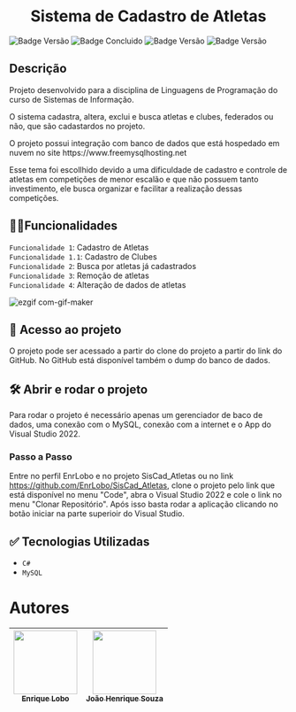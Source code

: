 <h1 align="center"> Sistema de Cadastro de Atletas</h1>

![Badge Versão](http://img.shields.io/static/v1?label=status&message=Concluido&color=GREEN&style=for-the-badge)
![Badge Concluido](http://img.shields.io/static/v1?label=relase-date&message=december&color=GREEN&style=for-the-badge)
![Badge Versão](http://img.shields.io/static/v1?label=versão&message=v1.0&color=GREEN&style=for-the-badge)
![Badge Versão](http://img.shields.io/static/v1?label=instituição&message=IF-sul-de-minas&color=GREEN&style=for-the-badge)

## Descrição

<p>Projeto desenvolvido para a disciplina de Linguagens de Programação do curso de Sistemas de Informação.</p>
<p>O sistema cadastra, altera, exclui e busca atletas e clubes, federados ou não, que são cadastardos no projeto.</p> 
<p>O projeto possui integração com banco de dados que está hospedado em nuvem no site https://www.freemysqlhosting.net</p>

<p>Esse tema foi escollhido devido a uma dificuldade de cadastro e controle de atletas em competições de menor escalão e que não possuem tanto investimento, ele busca organizar e facilitar a realização dessas competições.</p>

## 🏊‍♂️Funcionalidades

`Funcionalidade 1`: Cadastro de Atletas<br>
`Funcionalidade 1.1`: Cadastro de Clubes<br>
`Funcionalidade 2`: Busca por atletas já cadastrados<br>
`Funcionalidade 3`: Remoção de atletas<br>
`Funcionalidade 4`: Alteração de dados de atletas<br>

![ezgif com-gif-maker](https://github.com/EnrLobo/SisCad_Atletas/assets/111253773/1c6a2f0b-4f08-455f-929d-1051d2d368ec)


## 📁 Acesso ao projeto

O projeto pode ser acessado a partir do clone do projeto a partir do link do GitHub. No GitHub está disponível também o dump do banco de dados.

## 🛠️ Abrir e rodar o projeto

Para rodar o projeto é necessário apenas um gerenciador de baco de dados, uma conexão com o MySQL, conexão com a internet e o App do Visual Studio 2022.

### Passo a Passo

Entre no perfil EnrLobo e no projeto SisCad_Atletas ou no link https://github.com/EnrLobo/SisCad_Atletas, clone o projeto pelo link que está disponível no menu "Code", abra o Visual Studio 2022 e cole o link no menu "Clonar Repositório". Após isso basta rodar a aplicação clicando no botão iniciar na parte superioir do Visual Studio.

## ✅ Tecnologias Utilizadas 
* `C#`
* `MySQL`

# Autores

| [<img loading="lazy" src="https://avatars.githubusercontent.com/u/111253773?v=4" width=115><br><sub>Enrique Lobo</sub>](https://github.com/EnrLobo ) |  [<img loading="lazy" src="https://avatars.githubusercontent.com/u/142850922?v=4" width=115><br><sub>João Henrique Souza</sub>](https://github.com/kkjaokk) 
| :---: | :---: |
